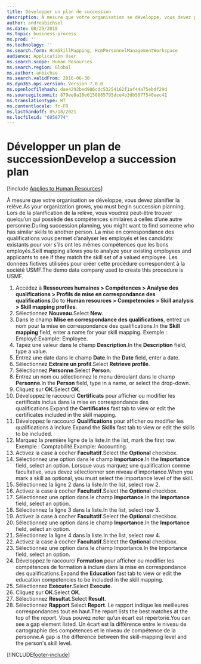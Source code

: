 ```yaml
---
title: Développer un plan de succession
description: À mesure que votre organisation se développe, vous devez planifier la relève.
author: andreabichsel
ms.date: 08/29/2018
ms.topic: business-process
ms.prod: ''
ms.technology: ''
ms.search.form: HcmSkillMapping, HcmPersonnelManagementWorkspace
audience: Application User
ms.search.scope: Human Resources
ms.search.region: Global
ms.author: anbichse
ms.search.validFrom: 2016-06-30
ms.dyn365.ops.version: Version 7.0.0
ms.openlocfilehash: dae4292bed986cdc53254162f1af44a75ebdf29d
ms.sourcegitcommit: 879ee8a10e6158885795dce4b3db5077540eec41
ms.translationtype: HT
ms.contentlocale: fr-FR
ms.lasthandoff: 05/18/2021
ms.locfileid: "6058774"
---
```

# <a name="develop-a-succession-plan"></a><span data-ttu-id="cb48d-103">Développer un plan de succession</span><span class="sxs-lookup"><span data-stu-id="cb48d-103">Develop a succession plan</span></span>

[!include [Applies to Human Resources](../includes/applies-to-hr.md)]

<span data-ttu-id="cb48d-104">À mesure que votre organisation se développe, vous devez planifier la relève.</span><span class="sxs-lookup"><span data-stu-id="cb48d-104">As your organization grows, you must begin succession planning.</span></span> <span data-ttu-id="cb48d-105">Lors de la planification de la relève, vous voudrez peut-être trouver quelqu’un qui possède des compétences similaires à celles d’une autre personne.</span><span class="sxs-lookup"><span data-stu-id="cb48d-105">During succession planning, you might want to find someone who has similar skills to another person.</span></span> <span data-ttu-id="cb48d-106">La mise en correspondance des qualifications vous permet d’analyser les employés et les candidats existants pour voir s’ils ont les mêmes compétences que les bons employés.</span><span class="sxs-lookup"><span data-stu-id="cb48d-106">Skill mapping allows you to analyze your existing employees and applicants to see if they match the skill set of a valued employee.</span></span> <span data-ttu-id="cb48d-107">Les données fictives utilisées pour créer cette procédure correspondent à la société USMF.</span><span class="sxs-lookup"><span data-stu-id="cb48d-107">The demo data company used to create this procedure is USMF.</span></span>

1. <span data-ttu-id="cb48d-108">Accédez à **Ressources humaines > Compétences > Analyse des qualifications > Profils de mise en correspondance des qualifications**.</span><span class="sxs-lookup"><span data-stu-id="cb48d-108">Go to **Human resources > Competencies > Skill analysis > Skill mapping profiles**.</span></span>
2. <span data-ttu-id="cb48d-109">Sélectionnez **Nouveau**.</span><span class="sxs-lookup"><span data-stu-id="cb48d-109">Select **New**.</span></span>
3. <span data-ttu-id="cb48d-110">Dans le champ **Mise en correspondance des qualifications**, entrez un nom pour la mise en correspondance des qualifications.</span><span class="sxs-lookup"><span data-stu-id="cb48d-110">In the **Skill mapping** field, enter a name for your skill mapping.</span></span> <span data-ttu-id="cb48d-111">Exemple : Employé.</span><span class="sxs-lookup"><span data-stu-id="cb48d-111">Example: Employee.</span></span>
4. <span data-ttu-id="cb48d-112">Tapez une valeur dans le champ **Description**.</span><span class="sxs-lookup"><span data-stu-id="cb48d-112">In the **Description** field, type a value.</span></span>
5. <span data-ttu-id="cb48d-113">Entrez une date dans le champ **Date**.</span><span class="sxs-lookup"><span data-stu-id="cb48d-113">In the **Date** field, enter a date.</span></span>
6. <span data-ttu-id="cb48d-114">Sélectionnez **Extraire un profil**.</span><span class="sxs-lookup"><span data-stu-id="cb48d-114">Select **Retrieve profile**.</span></span>
7. <span data-ttu-id="cb48d-115">Sélectionnez **Personne**.</span><span class="sxs-lookup"><span data-stu-id="cb48d-115">Select **Person**.</span></span>
8. <span data-ttu-id="cb48d-116">Entrez un nom ou sélectionnez le menu déroulant dans le champ **Personne**.</span><span class="sxs-lookup"><span data-stu-id="cb48d-116">In the **Person** field, type in a name, or select the drop-down.</span></span>
9. <span data-ttu-id="cb48d-117">Cliquez sur **OK**.</span><span class="sxs-lookup"><span data-stu-id="cb48d-117">Select **OK**.</span></span>
10. <span data-ttu-id="cb48d-118">Développez le raccourci **Certificats** pour afficher ou modifier les certificats inclus dans la mise en correspondance des qualifications.</span><span class="sxs-lookup"><span data-stu-id="cb48d-118">Expand the **Certificates** fast tab to view or edit the certificates included in the skill mapping.</span></span>
11. <span data-ttu-id="cb48d-119">Développez le raccourci **Qualifications** pour afficher ou modifier les qualifications à inclure.</span><span class="sxs-lookup"><span data-stu-id="cb48d-119">Expand the **Skills** fast tab to view or edit the skills to be included.</span></span>
12. <span data-ttu-id="cb48d-120">Marquez la première ligne de la liste.</span><span class="sxs-lookup"><span data-stu-id="cb48d-120">In the list, mark the first row.</span></span> <span data-ttu-id="cb48d-121">Exemple : Comptabilité.</span><span class="sxs-lookup"><span data-stu-id="cb48d-121">Example:  Accounting.</span></span>
13. <span data-ttu-id="cb48d-122">Activez la case à cocher **Facultatif**.</span><span class="sxs-lookup"><span data-stu-id="cb48d-122">Select the **Optional** checkbox.</span></span>
14. <span data-ttu-id="cb48d-123">Sélectionnez une option dans le champ **Importance**.</span><span class="sxs-lookup"><span data-stu-id="cb48d-123">In the **Importance** field, select an option.</span></span> <span data-ttu-id="cb48d-124">Lorsque vous marquez une qualification comme facultative, vous devez sélectionner son niveau d’importance.</span><span class="sxs-lookup"><span data-stu-id="cb48d-124">When you mark a skill as optional, you must select the importance level of the skill.</span></span>  
15. <span data-ttu-id="cb48d-125">Sélectionnez la ligne 2 dans la liste.</span><span class="sxs-lookup"><span data-stu-id="cb48d-125">In the list, select row 2.</span></span>
16. <span data-ttu-id="cb48d-126">Activez la case à cocher **Facultatif**.</span><span class="sxs-lookup"><span data-stu-id="cb48d-126">Select the **Optional** checkbox.</span></span>
17. <span data-ttu-id="cb48d-127">Sélectionnez une option dans le champ **Importance**.</span><span class="sxs-lookup"><span data-stu-id="cb48d-127">In the **Importance** field, select an option.</span></span>
18. <span data-ttu-id="cb48d-128">Sélectionnez la ligne 3 dans la liste.</span><span class="sxs-lookup"><span data-stu-id="cb48d-128">In the list, select row 3.</span></span>
19. <span data-ttu-id="cb48d-129">Activez la case à cocher **Facultatif**.</span><span class="sxs-lookup"><span data-stu-id="cb48d-129">Select the **Optional** checkbox.</span></span>
20. <span data-ttu-id="cb48d-130">Sélectionnez une option dans le champ **Importance**.</span><span class="sxs-lookup"><span data-stu-id="cb48d-130">In the **Importance** field, select an option.</span></span>
21. <span data-ttu-id="cb48d-131">Sélectionnez la ligne 4 dans la liste.</span><span class="sxs-lookup"><span data-stu-id="cb48d-131">In the list, select row 4.</span></span>
22. <span data-ttu-id="cb48d-132">Activez la case à cocher **Facultatif**.</span><span class="sxs-lookup"><span data-stu-id="cb48d-132">Select the **Optional** checkbox.</span></span>
23. <span data-ttu-id="cb48d-133">Sélectionnez une option dans le champ Importance.</span><span class="sxs-lookup"><span data-stu-id="cb48d-133">In the Importance field, select an option.</span></span>
24. <span data-ttu-id="cb48d-134">Développez le raccourci **Formation** pour afficher ou modifier les compétences de formation à inclure dans la mise en correspondance des qualifications.</span><span class="sxs-lookup"><span data-stu-id="cb48d-134">Expand the **Education** fast tab to view or edit the education competencies to be included in the skill mapping.</span></span>
25. <span data-ttu-id="cb48d-135">Sélectionnez **Exécuter**.</span><span class="sxs-lookup"><span data-stu-id="cb48d-135">Select **Execute**.</span></span>
26. <span data-ttu-id="cb48d-136">Cliquez sur **OK**.</span><span class="sxs-lookup"><span data-stu-id="cb48d-136">Select **OK**.</span></span>
27. <span data-ttu-id="cb48d-137">Sélectionnez **Résultat**.</span><span class="sxs-lookup"><span data-stu-id="cb48d-137">Select **Result**.</span></span>
28. <span data-ttu-id="cb48d-138">Sélectionnez **Rapport**.</span><span class="sxs-lookup"><span data-stu-id="cb48d-138">Select **Report**.</span></span> <span data-ttu-id="cb48d-139">Le rapport indique les meilleures correspondances tout en haut.</span><span class="sxs-lookup"><span data-stu-id="cb48d-139">The report lists the best matches at the top of the report.</span></span> <span data-ttu-id="cb48d-140">Vous pouvez noter qu’un écart est répertorié.</span><span class="sxs-lookup"><span data-stu-id="cb48d-140">You can see a gap element listed.</span></span> <span data-ttu-id="cb48d-141">Un écart est la différence entre le niveau de cartographie des compétences et le niveau de compétence de la personne.</span><span class="sxs-lookup"><span data-stu-id="cb48d-141">A gap is the difference between the skill-mapping level and the person's skill level.</span></span>  



[!INCLUDE[footer-include](../includes/footer-banner.md)]